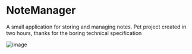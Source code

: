 # NoteManager

A small application for storing and managing notes. Pet project created in two hours, thanks for the boring technical specification

![image](https://github.com/Seykes/NoteManager/assets/77983830/5a6fe1d4-0731-49eb-bd32-e6069a09842a)
